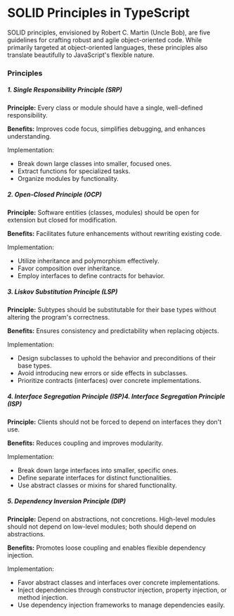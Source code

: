 # SOLID Principles in TypeScript
SOLID principles, envisioned by Robert C. Martin (Uncle Bob), are five guidelines for crafting robust and agile object-oriented code. While primarily targeted at object-oriented languages, these principles also translate beautifully to JavaScript's flexible nature.

### Principles
##### 1. Single Responsibility Principle (SRP)
**Principle:** Every class or module should have a single, well-defined responsibility.

**Benefits:** Improves code focus, simplifies debugging, and enhances understanding.

Implementation:

- Break down large classes into smaller, focused ones.
- Extract functions for specialized tasks.
- Organize modules by functionality.


##### 2. Open-Closed Principle (OCP)
**Principle:** Software entities (classes, modules) should be open for extension but closed for modification.

**Benefits:** Facilitates future enhancements without rewriting existing code.

Implementation:

- Utilize inheritance and polymorphism effectively.
- Favor composition over inheritance.
- Employ interfaces to define contracts for behavior.


##### 3. Liskov Substitution Principle (LSP)
**Principle:** Subtypes should be substitutable for their base types without altering the program's correctness.

**Benefits:** Ensures consistency and predictability when replacing objects.

Implementation:

- Design subclasses to uphold the behavior and preconditions of their base types.
- Avoid introducing new errors or side effects in subclasses.
- Prioritize contracts (interfaces) over concrete implementations.


##### 4. Interface Segregation Principle (ISP)4. Interface Segregation Principle (ISP)
**Principle:** Clients should not be forced to depend on interfaces they don't use.

**Benefits:** Reduces coupling and improves modularity.

Implementation:

- Break down large interfaces into smaller, specific ones.
- Define separate interfaces for distinct functionalities.
- Use abstract classes or mixins for shared functionality.


##### 5. Dependency Inversion Principle (DIP)
**Principle:** Depend on abstractions, not concretions. High-level modules should not depend on low-level modules; both should depend on abstractions.

**Benefits:** Promotes loose coupling and enables flexible dependency injection.

Implementation:

- Favor abstract classes and interfaces over concrete implementations.
- Inject dependencies through constructor injection, property injection, or method injection.
- Use dependency injection frameworks to manage dependencies easily.
